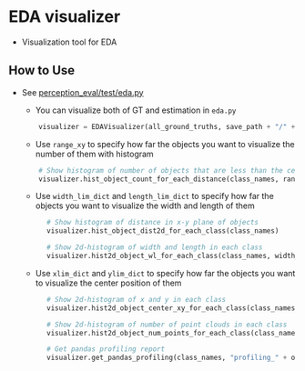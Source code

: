# EDA visualizer

- Visualization tool for EDA

## How to Use

- See [perception_eval/test/eda.py](../../../perception_eval/test/eda.py)

  - You can visualize both of GT and estimation in `eda.py`

  ```python
      visualizer = EDAVisualizer(all_ground_truths, save_path + "/" + objects_name)
  ```

  - Use `range_xy` to specify how far the objects you want to visualize the number of them with histogram

  ```python
      # Show histogram of number of objects that are less than the certain distance in x-y plane
      visualizer.hist_object_count_for_each_distance(class_names, ranges_xy = ranges_xy)
  ```

  - Use `width_lim_dict` and `length_lim_dict` to specify how far the objects you want to visualize the width and length of them

  ```python
        # Show histogram of distance in x-y plane of objects
        visualizer.hist_object_dist2d_for_each_class(class_names)

        # Show 2d-histogram of width and length in each class
        visualizer.hist2d_object_wl_for_each_class(class_names, width_lim_dict=width_lim_dict, length_lim_dict=length_lim_dict)
  ```

  - Use `xlim_dict` and `ylim_dict` to specify how far the objects you want to visualize the center position of them

  ```python
        # Show 2d-histogram of x and y in each class
        visualizer.hist2d_object_center_xy_for_each_class(class_names, xlim_dict=xylim_dict, ylim_dict=xylim_dict)
  ```

  ```python
        # Show 2d-histogram of number of point clouds in each class
        visualizer.hist2d_object_num_points_for_each_class(class_names)

        # Get pandas profiling report
        visualizer.get_pandas_profiling(class_names, "profiling_" + objects_name)
  ```
